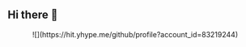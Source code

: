 ## Hi there 👋

<div align="center">
  ![](https://hit.yhype.me/github/profile?account_id=83219244)
</div>
